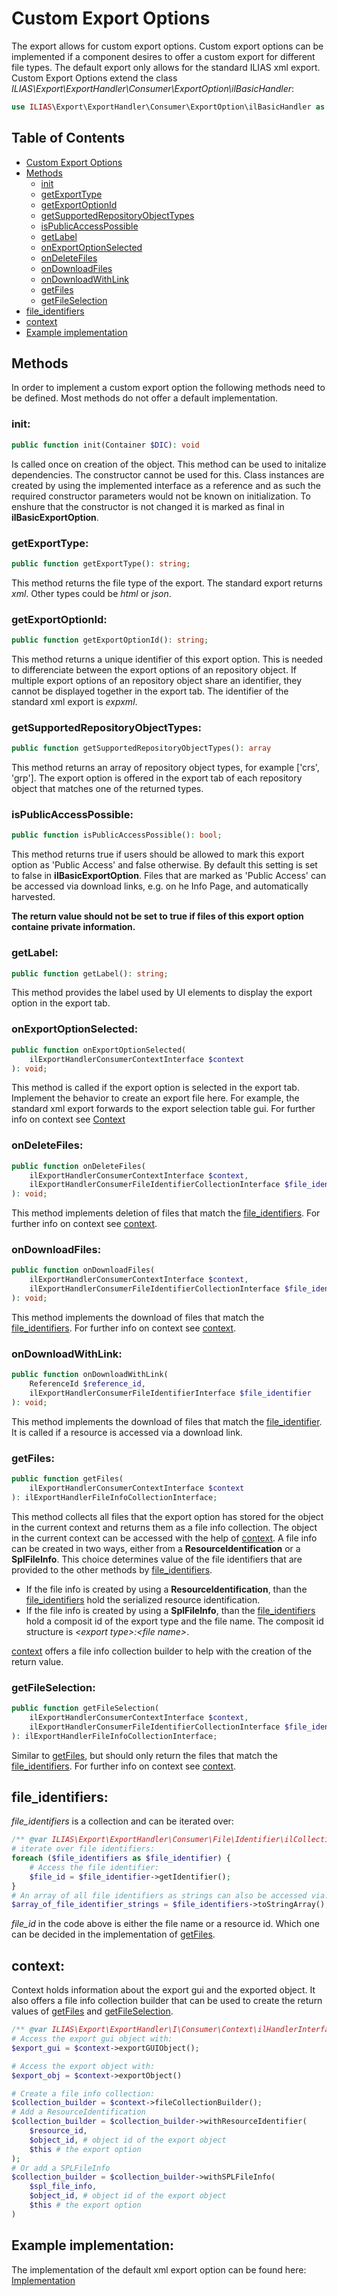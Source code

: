 # Custom Export Options
The export allows for custom export options.
Custom export options can be implemented if a component desires to offer a custom export for different file types.
The default export only allows for the standard ILIAS xml export.
Custom Export Options extend the class _ILIAS\Export\ExportHandler\Consumer\ExportOption\ilBasicHandler_:
```php
use ILIAS\Export\ExportHandler\Consumer\ExportOption\ilBasicHandler as ilBasicExportOption;
```

## Table of Contents
- [Custom Export Options](#custom-export-options)
- [Methods](#methods)
  - [init](#init)
  - [getExportType](#getexporttype)
  - [getExportOptionId](#getexportoptionid)
  - [getSupportedRepositoryObjectTypes](#getsupportedrepositoryobjecttypes)
  - [isPublicAccessPossible](#ispublicaccesspossible)
  - [getLabel](#getlabel)
  - [onExportOptionSelected](#onexportoptionselected)
  - [onDeleteFiles](#ondeletefiles)
  - [onDownloadFiles](#ondownloadfiles)
  - [onDownloadWithLink](#ondownloadwithlink)
  - [getFiles](#getfiles)
  - [getFileSelection](#getfileselection)
- [file_identifiers]()
- [context]()
- [Example implementation](#example-implementation)


## Methods
In order to implement a custom export option the following methods need to be defined.
Most methods do not offer a default implementation.

### init:
```php
public function init(Container $DIC): void
```
Is called once on creation of the object.
This method can be used to initalize dependencies.
The constructor cannot be used for this.
Class instances are created by using the implemented interface as a reference and as such the required constructor parameters would not be known on initialization.
To enshure that the constructor is not changed it is marked as final in **ilBasicExportOption**.

### getExportType:
```php
public function getExportType(): string;
```
This method returns the file type of the export.
The standard export returns _xml_. 
Other types could be _html_ or _json_.

### getExportOptionId:
```php
public function getExportOptionId(): string;
```
This method returns a unique identifier of this export option.
This is needed to differenciate between the export options of an repository object.
If multiple export options of an repository object share an identifier, they cannot be displayed together in the export tab.
The identifier of the standard xml export is _expxml_.

### getSupportedRepositoryObjectTypes:
```php
public function getSupportedRepositoryObjectTypes(): array
```
This method returns an array of repository object types, for example \['crs', 'grp'].
The export option is offered in the export tab of each repository object that matches one of the returned types. 

### isPublicAccessPossible:
```php
public function isPublicAccessPossible(): bool;
```
This method returns true if users should be allowed to mark this export option as 'Public Access' and false otherwise.
By default this setting is set to false in **ilBasicExportOption**.
Files that are marked as 'Public Access' can be accessed via download links, e.g. on he Info Page, and automatically harvested.


**The return value should not be set to true if files of this export option containe private information.**

### getLabel:
```php
public function getLabel(): string;
```
This method provides the label used by UI elements to display the export option in the export tab.

### onExportOptionSelected:
```php
public function onExportOptionSelected(
    ilExportHandlerConsumerContextInterface $context
): void;
```
This method is called if the export option is selected in the export tab.
Implement the behavior to create an export file here.
For example, the standard xml export forwards to the export selection table gui.
For further info on context see [Context](#context)

### onDeleteFiles:
```php
public function onDeleteFiles(
    ilExportHandlerConsumerContextInterface $context,
    ilExportHandlerConsumerFileIdentifierCollectionInterface $file_identifiers
): void;
```
This method implements deletion of files that match the [file_identifiers](#file_identifiers).
For further info on context see [context](#context).

### onDownloadFiles:
```php
public function onDownloadFiles(
    ilExportHandlerConsumerContextInterface $context,
    ilExportHandlerConsumerFileIdentifierCollectionInterface $file_identifiers
): void;
```
This method implements the download of files that match the [file_identifiers](#file_identifiers).
For further info on context see [context](#context).

### onDownloadWithLink:
```php
public function onDownloadWithLink(
    ReferenceId $reference_id,
    ilExportHandlerConsumerFileIdentifierInterface $file_identifier
): void;
```
This method implements the download of files that match the [file_identifier](#file_identifiers).
It is called if a resource is accessed via a download link.

### getFiles:
```php
public function getFiles(
    ilExportHandlerConsumerContextInterface $context
): ilExportHandlerFileInfoCollectionInterface;
```
This method collects all files that the export option has stored for the object in the current context and returns them as a file info collection.
The object in the current context can be accessed with the help of [context](#context).
A file info can be created in two ways, either from a **ResourceIdentification** or a **SplFileInfo**.
This choice determines value of the file identifiers that are provided to the other methods by [file_identifiers](#file_identifiers).

- If the file info is created by using a **ResourceIdentification**, than the [file_identifiers](#file_identifiers) hold the serialized resource identification.
- If the file info is created by using a **SplFileInfo**, than the [file_identifiers](#file_identifiers) hold a composit id of the export type and the file name.
The composit id structure is _\<export type>:\<file name>_.

[context](#context) offers a file info collection builder to help with the creation of the return value.

### getFileSelection:
```php
public function getFileSelection(
    ilExportHandlerConsumerContextInterface $context,
    ilExportHandlerConsumerFileIdentifierCollectionInterface $file_identifiers
): ilExportHandlerFileInfoCollectionInterface;
```
Similar to [getFiles](#getfiles), but should only return the files that match the [file_identifiers](#file_identifiers). 
For further info on context see [context](#context).

## file_identifiers:
_file_identifiers_ is a collection and can be iterated over:
```php
/** @var ILIAS\Export\ExportHandler\Consumer\File\Identifier\ilCollection $file_identifiers */
# iterate over file identifiers:
foreach ($file_identifiers as $file_identifier) {
    # Access the file identifier:
    $file_id = $file_identifier->getIdentifier();
}
# An array of all file identifiers as strings can also be accessed via:
$array_of_file_identifier_strings = $file_identifiers->toStringArray();
```
_file_id_ in the code above is either the file name or a resource id.
Which one can be decided in the implementation of [getFiles](#getfiles).

## context:
Context holds information about the export gui and the exported object.
It also offers a file info collection builder that can be used to create the return values of [getFiles](#getfiles) and
[getFileSelection](#getfileselection).

```php
/** @var ILIAS\Export\ExportHandler\I\Consumer\Context\ilHandlerInterface $context */
# Access the export gui object with:
$export_gui = $context->exportGUIObject();

# Access the export object with:
$export_obj = $context->exportObject()

# Create a file info collection:
$collection_builder = $context->fileCollectionBuilder();
# Add a ResourceIdentification
$collection_builder = $collection_builder->withResourceIdentifier(
    $resource_id,
    $object_id, # object id of the export object
    $this # the export option
);
# Or add a SPLFileInfo
$collection_builder = $collection_builder->withSPLFileInfo(
    $spl_file_info,
    $object_id, # object id of the export object
    $this # the export option
)
```

## Example implementation:
The implementation of the default xml export option can be found here: [Implementation](../class.ilExportXMLExportOption.php)